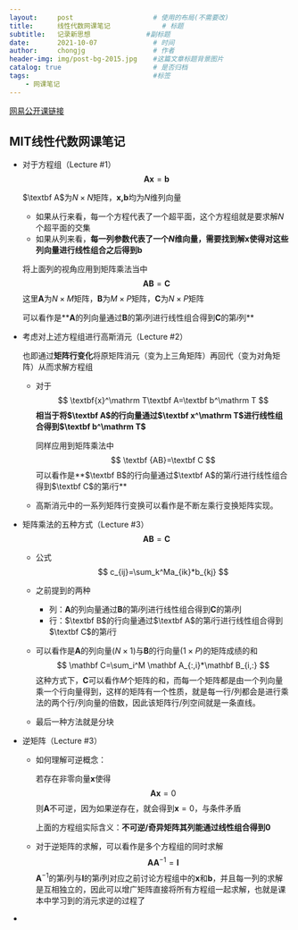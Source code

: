 ```yaml
---
layout:     post                    # 使用的布局(不需要改)
title:      线性代数网课笔记             # 标题 
subtitle:   记录新思想              #副标题
date:       2021-10-07              # 时间
author:     chongjg                 # 作者
header-img: img/post-bg-2015.jpg    #这篇文章标题背景图片
catalog: true                       # 是否归档
tags:                               #标签
    - 网课笔记
---
```


[网易公开课链接](https://open.163.com/newview/movie/free?pid=DEV13EVV9&mid=KEV13EVVQ)

## MIT线性代数网课笔记

* 对于方程组（Lecture #1）
  $$
  \mathbf A \mathbf x=\mathbf b
  $$

  $\textbf A$为$N\times N$矩阵，$\textbf{x,b}$均为$N$维列向量

  * 如果从行来看，每一个方程代表了一个超平面，这个方程组就是要求解$N$个超平面的交集
  * 如果从列来看，**每一列参数代表了一个$N$维向量，需要找到解$\mathbf x$使得对这些列向量进行线性组合之后得到$\mathbf b$**

  

  将上面列的视角应用到矩阵乘法当中
  $$
  \mathbf {AB}=\mathbf C
  $$
  这里$\mathbf A$为$N\times M$矩阵，$\mathbf B$为$M\times P$矩阵，$\mathbf C$为$N\times P$矩阵

  可以看作是**$\mathbf A$的列向量通过$\mathbf B$的第$i$列进行线性组合得到$\mathbf C$的第$i$列**

* 考虑对上述方程组进行高斯消元（Lecture #2）

  也即通过**矩阵行变化**将原矩阵消元（变为上三角矩阵）再回代（变为对角矩阵）从而求解方程组

  * 对于
    $$
    \textbf{x}^\mathrm T\textbf A=\textbf b^\mathrm T
    $$
    **相当于将$\textbf A$的行向量通过$\textbf x^\mathrm T$进行线性组合得到$\textbf b^\mathrm T$**

    同样应用到矩阵乘法中
    $$
    \textbf {AB}=\textbf C
    $$
    可以看作是**$\textbf B$的行向量通过$\textbf A$的第$i$行进行线性组合得到$\textbf C$的第$i$行**

  * 高斯消元中的一系列矩阵行变换可以看作是不断左乘行变换矩阵实现。

* 矩阵乘法的五种方式（Lecture #3）
  $$
  \mathbf{AB}=\mathbf C
  $$
  

  * 公式
    $$
    c_{ij}=\sum_k^Ma_{ik}*b_{kj}
    $$

  * 之前提到的两种

    * 列：$\mathbf A$的列向量通过$\mathbf B$的第$i$列进行线性组合得到$\mathbf C$的第$i$列
    * 行：$\textbf B$的行向量通过$\textbf A$的第$i$行进行线性组合得到$\textbf C$的第$i$行

  * 可以看作是$\mathbf A$的列向量($N\times 1)$与$\mathbf B$的行向量($1\times P$)的矩阵成绩的和
    $$
    \mathbf C=\sum_i^M \mathbf A_{:,i}*\mathbf B_{i,:}
    $$
    这种方式下，$\mathbf C$可以看作$M$个矩阵的和，而每一个矩阵都是由一个列向量乘一个行向量得到，这样的矩阵有一个性质，就是每一行/列都会是进行乘法的两个行/列向量的倍数，因此该矩阵行/列空间就是一条直线。

  * 最后一种方法就是分块

* 逆矩阵（Lecture #3）

  * 如何理解可逆概念：

    若存在非零向量$\mathbf x$使得
    $$
    \mathbf {Ax}=0
    $$
    则$\mathbf A$不可逆，因为如果逆存在，就会得到$\mathbf x=0$，与条件矛盾

    上面的方程组实际含义：**不可逆/奇异矩阵其列能通过线性组合得到$0$**

  * 对于逆矩阵的求解，可以看作是多个方程组的同时求解
    $$
    \mathbf {AA}^{-1}=\mathbf I
    $$
    $\mathbf A^{-1}$的第$i$列与$\mathbf I$的第$i$列对应之前讨论方程组中的$\mathbf x$和$\mathbf b$，并且每一列的求解是互相独立的，因此可以增广矩阵直接将所有方程组一起求解，也就是课本中学习到的消元求逆的过程了

* 

